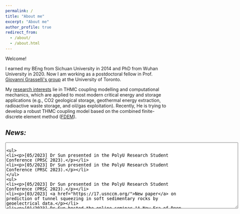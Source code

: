 ```yaml
---
permalink: /
title: "About me"
excerpt: "About me"
author_profile: true
redirect_from: 
  - /about/
  - /about.html
---
```


Welcome!

I earned my BEng from Sichuan University in 2014 and PhD from Wuhan University in 2020. Now I am working as a postdoctoral fellow in Prof. [Giovanni Grasselli's group](https://geogroup.utoronto.ca/) at the University of Toronto. 


My [research interests](research) lie in THMC coupling modelling and computational mechanics, which are applied to most modern critical energy and storage applications (e.g., CO2 geological storage, geothermal energy extraction, radioactive waste storage, and oil/gas exploitation). Recently, He is trying to develop a robust THMC coupling model based on the combined finite-discrete element method ([FDEM](software)).


<!-- NEWS =============================-->

## _News:_

<div> 
<textarea style="height:200px;width:720px;overflow:auto;">

  - [05/2023] Dr Sun presented in the PolyU Research Student Conference (PRSC 2023).

  - [05/2023] Dr Sun presented in the PolyU Research Student Conference (PRSC 2023).

  * [05/2023] Dr Sun presented in the PolyU Research Student Conference (PRSC 2023).

  * [03/2023] [New paper](https://17.usnccm.org/) on prediction of tunnel squeezing in soft sedimentary rocks by geoelectrical data.

  * [01/2023] Dr Sun hosted the online seminar "A New Era of Deep Space Exploration" presneted by Prof James Head, Prof Wei Yang, and Prof Xuhai Tang on Jan 18, 2023.

  *  [08/2022] Congratulations to Dr Sun's successful delivery of the presentation in the [17th U. S. National Congress on Computational Mechanics](https://17.usnccm.org/).

</div>

&nbsp;
&nbsp;

<centre>
    <img src="/images/Ulogo.png" style = "float:right" 
high = 20> 
<centre>